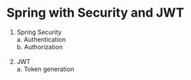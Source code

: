 # Spring with Security and JWT

1. Spring Security
    <br>a. Authentication
    <br>b. Authorization<br><br>
2. JWT
    <br>a. Token generation</br>
   
